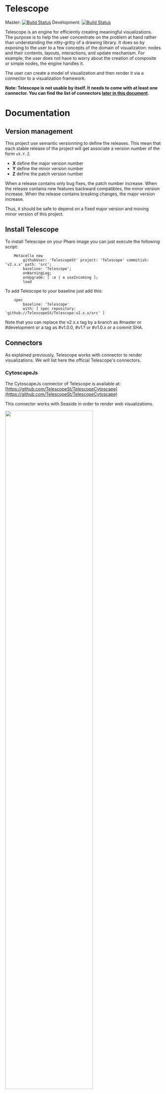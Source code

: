 # Telescope

Master: [![Build Status](https://travis-ci.org/TelescopeSt/Telescope.svg?branch=master)](https://travis-ci.org/TelescopeSt/Telescope)
Development: [![Build Status](https://travis-ci.org/TelescopeSt/Telescope.svg?branch=development)](https://travis-ci.org/TelescopeSt/Telescope)


Telescope is an engine for efficiently creating meaningful visualizations. The purpose is to help the user concentrate on the problem at hand rather than understanding the nitty-gritty of a drawing library. It does so by exposing to the user to a few concepts of the domain of visualization: nodes and their contents, layouts, interactions, and update mechanism. For example, the user does not have to worry about the creation of composite or simple nodes, the engine handles it. 

The user can create a model of visualization and then render it via a connector to a visualization framework.

**Note: Telescope is not usable by itself. It needs to come with at least one connector. You can find the list of connectors [later in this document](#connectors).**

# Documentation

## Version management 

This project use semantic versionning to define the releases. This mean that each stable release of the project will get associate a version number of the form `vX.Y.Z`. 

- **X** define the major version number
- **Y** define the minor version number 
- **Z** define the patch version number

When a release contains only bug fixes, the patch number increase. When the release contains new features backward compatibles, the minor version increase. When the release contains breaking changes, the major version increase. 

Thus, it should be safe to depend on a fixed major version and moving minor version of this project.

## Install Telescope

To install Telescope on your Pharo image you can just execute the following script:

```Smalltalk
    Metacello new
    	githubUser: 'TelescopeSt' project: 'Telescope' commitish: 'v2.x.x' path: 'src';
    	baseline: 'Telescope';
    	onWarningLog;
		onUpgrade: [ :e | e useIncoming ];
    	load
```

To add Telescope to your baseline just add this:

```Smalltalk
    spec
    	baseline: 'Telescope'
    	with: [ spec repository: 'github://TelescopeSt/Telescope:v2.x.x/src' ]
```

Note that you can replace the v2.x.x tag by a branch as #master or #development or a tag as #v1.0.0, #v1.? or #v1.0.x or a commit SHA.

## Connectors

As explained previously, Telescope works with connector to render visualizations. We will list here the official Telescope's connectors.

### CytoscapeJs

The CytoscapeJs connector of Telescope is available at: [https://github.com/TelescopeSt/TelescopeCytoscape](https://github.com/TelescopeSt/TelescopeCytoscape)

This connector works with Seaside in order to render web visualizations.

<img src="https://raw.githubusercontent.com/TelescopeSt/Telescope/development/resources/cytoscape.gif" style="width: 75%">

### Roassal

A Roassal connector was initialized but we did not get the manpower to maintain it. 

If someone wants to revive this connector, the last version we got was in this commit: [9fafc43ade53f8d16e40c82dffbccd2371f3851d](https://github.com/TelescopeSt/Telescope/commit/9fafc43ade53f8d16e40c82dffbccd2371f3851d)

## Examples

Examples can be found in the CytoscapeJs connector repository.

## Smalltalk versions compatibility

| Telescope version 	| Compatible Pharo versions 	|
|-------------------	|---------------------------	|
| v1.x.x	   		   	| Pharo 61, 70                 	|
| v2.x.x	   		   	| Pharo 61, 70, 80             	|
| development      		| Pharo 61, 70, 80             	|

## Contact

If you have any question or problem do not hesitate to open an issue or contact cyril (a) ferlicot.me or guillaume.larcheveque (a) gmail.com

